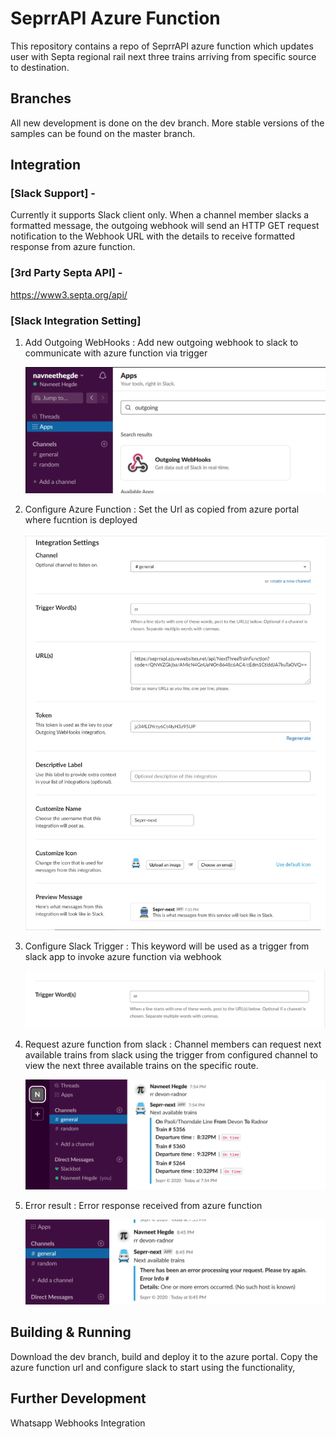 # SeprrAPI Azure Function
This repository contains a repo of SeprrAPI azure function which updates user with Septa regional rail next three trains arriving from specific source to destination.

## Branches
All new development is done on the dev branch. More stable versions of the samples can be found on the master branch.

## Integration
### [Slack Support] - 
Currently it supports Slack client only. When a channel member slacks a formatted message, the outgoing webhook will send an HTTP GET request notification to the Webhook URL with the details to receive formatted response from azure function.
### [3rd Party Septa API] - 
  https://www3.septa.org/api/
### [Slack Integration Setting] 
  
  1. Add Outgoing WebHooks : Add new outgoing webhook to slack to communicate with azure function via trigger

     ![Image of AddWebhook](https://github.com/NavneetHegde/SeprrAPI/blob/dev/SeprrAPI/Images/AddWebHookApp.png?raw=true)
      
  2. Configure Azure Function : Set the Url as copied from azure portal where fucntion is deployed 
    
     ![Image of Webhook](https://github.com/NavneetHegde/SeprrAPI/blob/dev/SeprrAPI/Images/ConfigureWebHook.png?raw=true)
 
  3. Configure Slack Trigger : This keyword will be used as a trigger from slack app to invoke azure function via webhook
    
     ![Image of Trigger](https://github.com/NavneetHegde/SeprrAPI/blob/dev/SeprrAPI/Images/ConfigureTrigger.png?raw=true)
      
  4. Request azure function from slack : Channel members can request next available trains from slack using the trigger from configured 
     channel to view the next three available trains on the specific route.
    
     ![Image of Payload](https://github.com/NavneetHegde/SeprrAPI/blob/dev/SeprrAPI/Images/SlackPayload.png?raw=true)
    
  5. Error result : Error response received from azure function
  
     ![Image of Error](https://github.com/NavneetHegde/SeprrAPI/blob/dev/SeprrAPI/Images/error.png?raw=true)
  
## Building & Running
Download the dev branch, build and deploy it to the azure portal. Copy the azure function url and configure slack to start using the functionality,

## Further Development
Whatsapp Webhooks Integration
